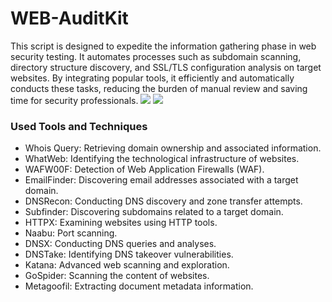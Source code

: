 # WEB-AuditKit

This script is designed to expedite the information gathering phase in web security testing.
It automates processes such as subdomain scanning, directory structure discovery, and SSL/TLS configuration analysis on target websites.
By integrating popular tools, it efficiently and automatically conducts these tasks, reducing the burden of manual review and saving time for security professionals.
<img src="https://github.com/emrekybs/WEB-AuditKit/blob/main/1.png">
<img src="https://github.com/emrekybs/WEB-AuditKit/blob/main/2.png">


### Used Tools and Techniques
* Whois Query: Retrieving domain ownership and associated information.
* WhatWeb: Identifying the technological infrastructure of websites.
* WAFW00F: Detection of Web Application Firewalls (WAF).
* EmailFinder: Discovering email addresses associated with a target domain.
* DNSRecon: Conducting DNS discovery and zone transfer attempts.
* Subfinder: Discovering subdomains related to a target domain.
* HTTPX: Examining websites using HTTP tools.
* Naabu: Port scanning.
* DNSX: Conducting DNS queries and analyses.
* DNSTake: Identifying DNS takeover vulnerabilities.
* Katana: Advanced web scanning and exploration.
* GoSpider: Scanning the content of websites.
* Metagoofil: Extracting document metadata information.

